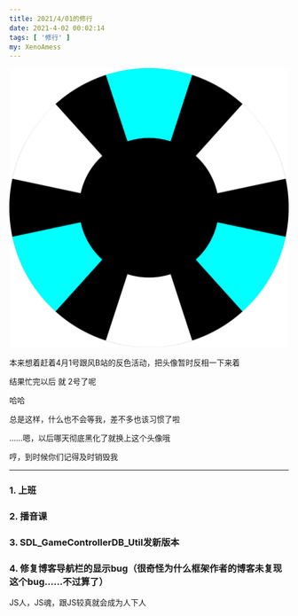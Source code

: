 ```yaml
---
title: 2021/4/01的修行
date: 2021-4-02 00:02:14
tags: [ '修行' ]
my: XenoAmess
---
```


![output_1024_r](/resources/20210401修行/output_1024_r.svg)

本来想着赶着4月1号跟风B站的反色活动，把头像暂时反相一下来着

结果忙完以后 就 2号了呢

哈哈

总是这样，什么也不会等我，差不多也该习惯了啦

……嗯，以后哪天彻底黑化了就换上这个头像哦

哼，到时候你们记得及时销毁我

---

### 1. 上班

### 2. 播音课

### 3. SDL_GameControllerDB_Util发新版本

### 4. 修复博客导航栏的显示bug（很奇怪为什么框架作者的博客未复现这个bug……不过算了）

JS人，JS魂，跟JS较真就会成为人下人
